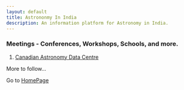 ```yaml
---
layout: default
title: Astrononmy In India
description: An information platform for Astronomy in India.
---
```

### Meetings - Conferences, Workshops, Schools, and more.

1. [Canadian Astronomy Data Centre](http://www.cadc-ccda.hia-iha.nrc-cnrc.gc.ca/en/meetings/getMeetings.html?year=2020&title=2020%20Meetings)

More to follow...

Go to [HomePage](./../index.md)
